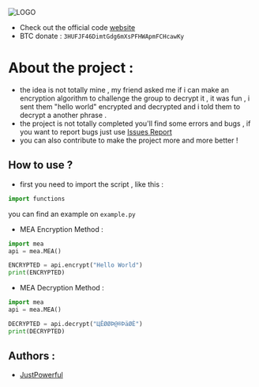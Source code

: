 ![LOGO](https://www.mediafire.com/convkey/e8c7/hbtduchh0f0bmzvzg.jpg)

 - Check out the official code [website](https://justpowerful.github.io/Multiplying-encryption-algorithm/)
 - BTC donate : ``3HUFJF46DimtGdg6mXsPFHWApmFCHcawKy``

# About the project :
- the idea is not totally mine , my friend asked me if i can make an encryption algorithm to challenge the group to decrypt it , it was fun , i sent them "hello world" encrypted and decrypted and i told them to decrypt a another phrase .
- the project is not totally completed you'll find some errors and bugs , if you want to report bugs just use [Issues Report](https://github.com/JustPowerful/Multiplying-encryption-algorithm/issues) 
- you can also contribute to make the project more and more better !

## How to use ?
- first you need to import the script , like this :

```python
import functions
```
you can find an example on ``example.py``

- MEA Encryption Method :

```python
import mea
api = mea.MEA()

ENCRYPTED = api.encrypt("Hello World")
print(ENCRYPTED)
```

- MEA Decryption Method :

```python
import mea
api = mea.MEA()

DECRYPTED = api.decrypt("ЦÊØØÞ@®ÞäØÈ")
print(DECRYPTED)
```

## Authors :

- [JustPowerful](https://github.com/JustPowerful)
